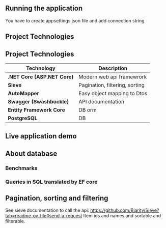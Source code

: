 ## Running the application

You have to create appsettings.json file and add connection string

## Project Technologies

## Project Technologies

| **Technology**               | **Description**                |
| ---------------------------- | ------------------------------ |
| **.NET Core (ASP.NET Core)** | Modern web api framewrork      |
| **Sieve**                    | Pagination, filtering, sorting |
| **AutoMapper**               | Easy object mapping to Dtos    |
| **Swagger (Swashbuckle)**    | API documentation              |
| **Entity Framework Core**    | DB orm                         |
| **PostgreSQL**               | DB                             |

## Live application demo

## About database

### Benchmarks

### Queries in SQL translated by EF core

## Pagination, sorting and filtering

See sieve documentation to call the api: https://github.com/Biarity/Sieve?tab=readme-ov-file#send-a-request
Item ids and names and sortable and filterable.
